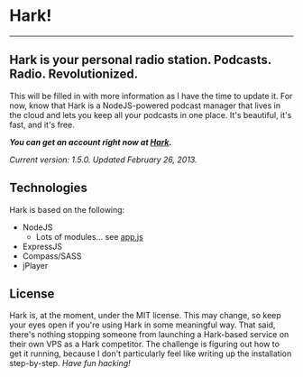 # Hark! #
---------

## Hark is your personal radio station. Podcasts. Radio. Revolutionized. ##

This will be filled in with more information as I have the time to update it. For now, know that Hark is a NodeJS-powered podcast manager that lives in the cloud and lets you keep all your podcasts in one place. It's beautiful, it's fast, and it's free.

***You can get an account right now at [Hark](http://harkhq.com).***

*Current version: 1.5.0. Updated February 26, 2013.*

## Technologies ##

Hark is based on the following:

* NodeJS
  * Lots of modules... see [app.js](https://github.com/joelhans/Hark/blob/master/app.js)
* ExpressJS
* Compass/SASS
* jPlayer

## License ##

Hark is, at the moment, under the MIT license. This may change, so keep your eyes open if you're using Hark in some meaningful way. That said, there's nothing stopping someone from launching a Hark-based service on their own VPS as a Hark competitor. The challenge is figuring out how to get it running, because I don't particularly feel like writing up the installation step-by-step. *Have fun hacking!*